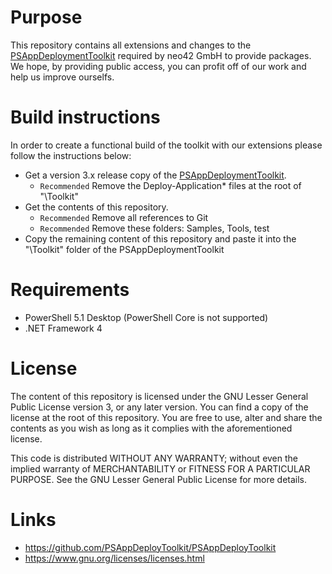 # Purpose
This repository contains all extensions and changes to the [PSAppDeploymentToolkit](#links) required by neo42 GmbH to provide packages. We hope, by providing public access, you can profit off of our work and help us improve ourselfs.

# Build instructions
In order to create a functional build of the toolkit with our extensions please follow the instructions below:

* Get a version 3.x release copy of the [PSAppDeploymentToolkit](#links).
    - ```Recommended``` Remove the Deploy-Application* files at the root of "\Toolkit"
* Get the contents of this repository.
    - ```Recommended``` Remove all references to Git
    - ```Recommended``` Remove these folders: Samples, Tools, test
* Copy the remaining content of this repository and paste it into the "\Toolkit" folder of the PSAppDeploymentToolkit 

# Requirements
* PowerShell 5.1 Desktop (PowerShell Core is not supported)
* .NET Framework 4

# License
The content of this repository is licensed under the GNU Lesser General Public License version 3, or any later version. You can find a copy of the license at the root of this repository. You are free to use, alter and share the contents as you wish as long as it complies with the aforementioned license.

This code is distributed WITHOUT ANY WARRANTY; without even the implied warranty of MERCHANTABILITY or FITNESS FOR A PARTICULAR PURPOSE. See the GNU Lesser General Public License for more details.

# Links
* https://github.com/PSAppDeployToolkit/PSAppDeployToolkit
* https://www.gnu.org/licenses/licenses.html
